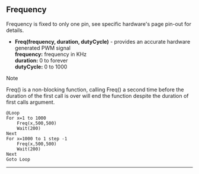 ## Frequency

Frequency is fixed to only one pin, see specific hardware's page pin-out for details. 

- **Freq(frequency, duration, dutyCycle)** - provides an accurate hardware generated PWM signal <br>
**frequency:** frequency in KHz <br>
**duration:** 0 to forever <br>
**dutyCycle:** 0 to 1000

> [!NOTE] 
> Freq() is a non-blocking function, calling Freq() a second time before the duration of the first call is over will end the function despite the duration of first calls argument.

```basic
@Loop
For x=1 to 1000
    Freq(x,500,500)
    Wait(200)
Next
For x=1000 to 1 step -1
    Freq(x,500,500)
    Wait(200)
Next
Goto Loop
```
---